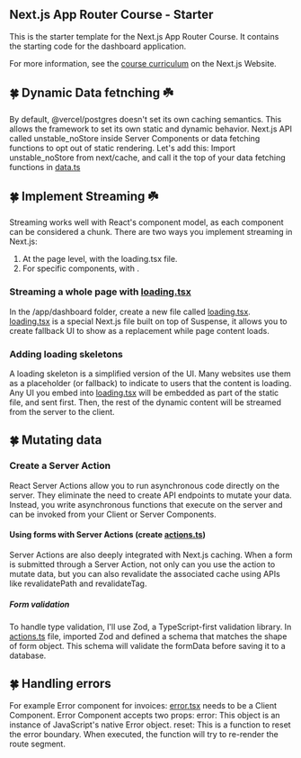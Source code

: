 ## Next.js App Router Course - Starter

This is the starter template for the Next.js App Router Course. It contains the starting code for the dashboard application.

For more information, see the [course curriculum](https://nextjs.org/learn) on the Next.js Website.

## 🍀 Dynamic Data fetnching ☘️

By default, @vercel/postgres doesn't set its own caching semantics. This allows the framework to set its own static and dynamic behavior.
Next.js API called unstable_noStore inside Server Components or data fetching functions to opt out of static rendering. Let's add this:
Import unstable_noStore from next/cache, and call it the top of your data fetching functions in [data.ts](./app/lib/data.ts)

## 🍀 Implement Streaming ☘️

Streaming works well with React's component model, as each component can be considered a chunk.
There are two ways you implement streaming in Next.js:

1.  At the page level, with the loading.tsx file.
2.  For specific components, with <Suspense>.

### Streaming a whole page with [loading.tsx](<./app/(ui)/dashboard/(overview)/loading.tsx>)

In the /app/dashboard folder, create a new file called [loading.tsx](<./app/(ui)/dashboard/(overview)/loading.tsx>).
[loading.tsx](<./app/(ui)/dashboard/(overview)/loading.tsx>) is a special Next.js file built on top of Suspense, it allows you to create fallback UI to show as a replacement while page content loads.

### Adding loading skeletons

A loading skeleton is a simplified version of the UI. Many websites use them as a placeholder (or fallback) to indicate to users that the content is loading. Any UI you embed into [loading.tsx](<./app/(ui)/dashboard/(overview)/loading.tsx>) will be embedded as part of the static file, and sent first. Then, the rest of the dynamic content will be streamed from the server to the client.

## 🍀 Mutating data

### Create a Server Action

React Server Actions allow you to run asynchronous code directly on the server. They eliminate the need to create API endpoints to mutate your data. Instead, you write asynchronous functions that execute on the server and can be invoked from your Client or Server Components.

#### Using forms with Server Actions (create [actions.ts](./app/lib/actions.ts))

Server Actions are also deeply integrated with Next.js caching. When a form is submitted through a Server Action, not only can you use the action to mutate data, but you can also revalidate the associated cache using APIs like revalidatePath and revalidateTag.

##### Form validation

To handle type validation, I'll use Zod, a TypeScript-first validation library.
In [actions.ts](./app/lib/actions.ts) file, imported Zod and defined a schema that matches the shape of form object. This schema will validate the formData before saving it to a database.

## 🍀 Handling errors

For example Error component for invoices:
[error.tsx](<./app/(ui)/dashboard/invoices/error.tsx>) needs to be a Client Component.
Error Component accepts two props:
error: This object is an instance of JavaScript's native Error object.
reset: This is a function to reset the error boundary. When executed, the function will try to re-render the route segment.
